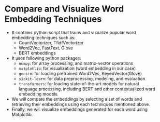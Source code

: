 # Compare and Visualize Word Embedding Techniques  
- It contains python script that trains and visualize popular word embedding techniques such as:
    - CountVectorizer, TfidfVectorizer
    - Word2Vec, FastText, Glove
    - BERT embeddings
- It uses following python packages:
    - `numpy`: for array processing, and matrix-vector operations
    -  `matplotlib`: for visualization (word embedding in our case)
    - `gensim`: for loading pretrained Word2Vec, KeyedVector(Glove)
    - `sickit-learn`: for data preprocessing, modeling, and evaluation
    - `transformers`: for loading state-of-the-art models for natural language processing, including BERT and other contextualized word embedding models.
- We will compare the embeddings by selecting a set of words and retrieving their embeddings using each techniques mentioned above.
- Finally, we will visualize embeddings generated for each word using Matplotlib.